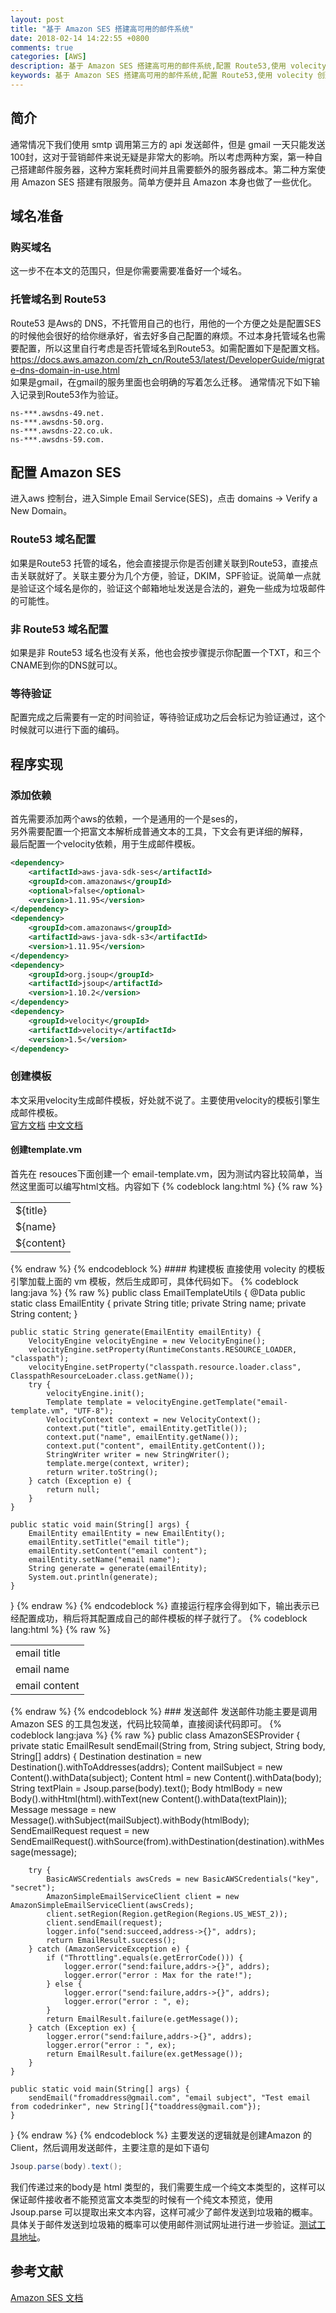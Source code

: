 ```yaml
---
layout: post
title: "基于 Amazon SES 搭建高可用的邮件系统"
date: 2018-02-14 14:22:55 +0800
comments: true
categories: [AWS]
description: 基于 Amazon SES 搭建高可用的邮件系统,配置 Route53,使用 volecity 创建邮件模板,避免发送到垃圾箱
keywords: 基于 Amazon SES 搭建高可用的邮件系统,配置 Route53,使用 volecity 创建邮件模板,避免发送到垃圾箱
---
```

## 简介
通常情况下我们使用 smtp 调用第三方的 api 发送邮件，但是 gmail 一天只能发送100封，这对于营销邮件来说无疑是非常大的影响。所以考虑两种方案，第一种自己搭建邮件服务器，这种方案耗费时间并且需要额外的服务器成本。第二种方案使用 Amazon SES 搭建有限服务。简单方便并且 Amazon 本身也做了一些优化。
<!-- more -->
## 域名准备

### 购买域名
这一步不在本文的范围只，但是你需要需要准备好一个域名。
### 托管域名到 Route53
Route53 是Aws的 DNS，不托管用自己的也行，用他的一个方便之处是配置SES的时候他会很好的给你继承好，省去好多自己配置的麻烦。不过本身托管域名也需要配置，所以这里自行考虑是否托管域名到Route53。如需配置如下是配置文档。
https://docs.aws.amazon.com/zh_cn/Route53/latest/DeveloperGuide/migrate-dns-domain-in-use.html  
如果是gmail，在gmail的服务里面也会明确的写着怎么迁移。 
通常情况下如下输入记录到Route53作为验证。
```
ns-***.awsdns-49.net.
ns-***.awsdns-50.org.
ns-***.awsdns-22.co.uk.
ns-***.awsdns-59.com.
```
## 配置 Amazon SES
进入aws 控制台，进入Simple Email Service(SES)，点击 domains -> Verify a New Domain。
 

### Route53 域名配置
如果是Route53 托管的域名，他会直接提示你是否创建关联到Route53，直接点击关联就好了。关联主要分为几个方便，验证，DKIM，SPF验证。说简单一点就是验证这个域名是你的，验证这个邮箱地址发送是合法的，避免一些成为垃圾邮件的可能性。
### 非 Route53 域名配置
如果是非 Route53 域名也没有关系，他也会按步骤提示你配置一个TXT，和三个CNAME到你的DNS就可以。

### 等待验证
配置完成之后需要有一定的时间验证，等待验证成功之后会标记为验证通过，这个时候就可以进行下面的编码。

## 程序实现
### 添加依赖
首先需要添加两个aws的依赖，一个是通用的一个是ses的，  
另外需要配置一个把富文本解析成普通文本的工具，下文会有更详细的解释，  
最后配置一个velocity依赖，用于生成邮件模板。
```xml
<dependency>
    <artifactId>aws-java-sdk-ses</artifactId>
    <groupId>com.amazonaws</groupId>
    <optional>false</optional>
    <version>1.11.95</version>
</dependency>
<dependency>
    <groupId>com.amazonaws</groupId>
    <artifactId>aws-java-sdk-s3</artifactId>
    <version>1.11.95</version>
</dependency>
<dependency>
    <groupId>org.jsoup</groupId>
    <artifactId>jsoup</artifactId>
    <version>1.10.2</version>
</dependency>
<dependency>
    <groupId>velocity</groupId>
    <artifactId>velocity</artifactId>
    <version>1.5</version>
</dependency>
```
### 创建模板
本文采用velocity生成邮件模板，好处就不说了。主要使用velocity的模板引擎生成邮件模板。  
[官方文档](http://velocity.apache.org/engine/1.7/developer-guide.html) [中文文档](https://www.ibm.com/developerworks/cn/java/j-lo-velocity1/)

#### 创建template.vm
首先在 resouces下面创建一个 email-template.vm，因为测试内容比较简单，当然这里面可以编写html文档。内容如下
{% codeblock lang:html %}
{% raw %}
<table>
    <tr>
        <td>${title}</td>
    </tr>
    <tr>
        <td>${name}</td>
    </tr>
    <tr>
        <td>${content}</td>
    </tr>
</table>
{% endraw %}
{% endcodeblock %}
#### 构建模板
直接使用 volecity 的模板引擎加载上面的 vm 模板，然后生成即可，具体代码如下。
{% codeblock lang:java %}
{% raw %}
public class EmailTemplateUtils {
    @Data
    public static class EmailEntity {
        private String title;
        private String name;
        private String content;
    }

    public static String generate(EmailEntity emailEntity) {
        VelocityEngine velocityEngine = new VelocityEngine();
        velocityEngine.setProperty(RuntimeConstants.RESOURCE_LOADER, "classpath");
        velocityEngine.setProperty("classpath.resource.loader.class", ClasspathResourceLoader.class.getName());
        try {
            velocityEngine.init();
            Template template = velocityEngine.getTemplate("email-template.vm", "UTF-8");
            VelocityContext context = new VelocityContext();
            context.put("title", emailEntity.getTitle());
            context.put("name", emailEntity.getName());
            context.put("content", emailEntity.getContent());
            StringWriter writer = new StringWriter();
            template.merge(context, writer);
            return writer.toString();
        } catch (Exception e) {
            return null;
        }
    }

    public static void main(String[] args) {
        EmailEntity emailEntity = new EmailEntity();
        emailEntity.setTitle("email title");
        emailEntity.setContent("email content");
        emailEntity.setName("email name");
        String generate = generate(emailEntity);
        System.out.println(generate);
    }
}
{% endraw %}
{% endcodeblock %}
直接运行程序会得到如下，输出表示已经配置成功，稍后将其配置成自己的邮件模板的样子就行了。
{% codeblock lang:html %}
{% raw %}
<table>
    <tr>
        <td>email title</td>
    </tr>
    <tr>
        <td>email name</td>
    </tr>
    <tr>
        <td>email content</td>
    </tr>
</table>
{% endraw %}
{% endcodeblock %}
### 发送邮件
发送邮件功能主要是调用 Amazon SES 的工具包发送，代码比较简单，直接阅读代码即可。
{% codeblock lang:java %}
{% raw %}
public class AmazonSESProvider {
    private static EmailResult sendEmail(String from, String subject, String body, String[] addrs) {
        Destination destination = new Destination().withToAddresses(addrs);
        Content mailSubject = new Content().withData(subject);
        Content html = new Content().withData(body);
        String textPlain = Jsoup.parse(body).text();
        Body htmlBody = new Body().withHtml(html).withText(new Content().withData(textPlain));
        Message message = new Message().withSubject(mailSubject).withBody(htmlBody);
        SendEmailRequest request = new SendEmailRequest().withSource(from).withDestination(destination).withMessage(message);

        try {
            BasicAWSCredentials awsCreds = new BasicAWSCredentials("key", "secret");
            AmazonSimpleEmailServiceClient client = new AmazonSimpleEmailServiceClient(awsCreds);
            client.setRegion(Region.getRegion(Regions.US_WEST_2));
            client.sendEmail(request);
            logger.info("send:succeed,address->{}", addrs);
            return EmailResult.success();
        } catch (AmazonServiceException e) {
            if ("Throttling".equals(e.getErrorCode())) {
                logger.error("send:failure,addrs->{}", addrs);
                logger.error("error : Max for the rate!");
            } else {
                logger.error("send:failure,addrs->{}", addrs);
                logger.error("error : ", e);
            }
            return EmailResult.failure(e.getMessage());
        } catch (Exception ex) {
            logger.error("send:failure,addrs->{}", addrs);
            logger.error("error : ", ex);
            return EmailResult.failure(ex.getMessage());
        }
    }

    public static void main(String[] args) {
        sendEmail("fromaddress@gmail.com", "email subject", "Test email from codedrinker", new String[]{"toaddress@gmail.com"});
    }
}
{% endraw %}
{% endcodeblock %}
主要发送的逻辑就是创建Amazon 的Client，然后调用发送邮件，主要注意的是如下语句 

```java
Jsoup.parse(body).text();
```

我们传递过来的body是 html 类型的，我们需要生成一个纯文本类型的，这样可以保证邮件接收者不能预览富文本类型的时候有一个纯文本预览，使用 Jsoup.parse 可以提取出来文本内容，这样可减少了邮件发送到垃圾箱的概率。具体关于邮件发送到垃圾箱的概率可以使用邮件测试网址进行进一步验证。[测试工具地址](https://www.mail-tester.com/)。

## 参考文献
[Amazon SES 文档](https://docs.aws.amazon.com/ses/latest/DeveloperGuide/getting-started.html)  